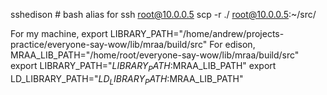 sshedison # bash alias for ssh root@10.0.0.5
scp -r ./ root@10.0.0.5:~/src/

For my machine,
export LIBRARY_PATH="/home/andrew/projects-practice/everyone-say-wow/lib/mraa/build/src"
For edison,
MRAA_LIB_PATH="/home/root/everyone-say-wow/lib/mraa/build/src"
export LIBRARY_PATH="$LIBRARY_PATH:$MRAA_LIB_PATH"
export LD_LIBRARY_PATH="$LD_LIBRARY_PATH:$MRAA_LIB_PATH"
